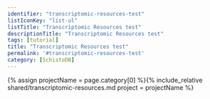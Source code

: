 ```yaml
---
identifier: "transcriptomic-resources-test"
listIconKey: "list-ul"
listTitle: "Transcriptomic Resources test"
descriptionTitle: "Transcriptomic Resources test"
tags: [tutorial]
title: "Transcriptomic Resources test"
permalink: '#transcriptomic-resources-test'
category: [SchistoDB]
---
```

{% assign projectName = page.category[0] %}{% include_relative shared/transcriptomic-resources.md project = projectName %}

